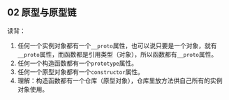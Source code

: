 ## 02 原型与原型链

读背：

1. 任何一个实例对象都有一个`__proto`属性，也可以说只要是一个对象，就有`__proto`属性，而函数都是引用类型（对象），所以函数都有`__proto`属性。
2. 任何一个构造函数都有一个`prototype`属性。
3. 任何一个原型对象都有一个`constructor`属性。
4. 理解：构造函数都有一个仓库（原型对象），仓库里放方法供自己所有的实例对象使用。